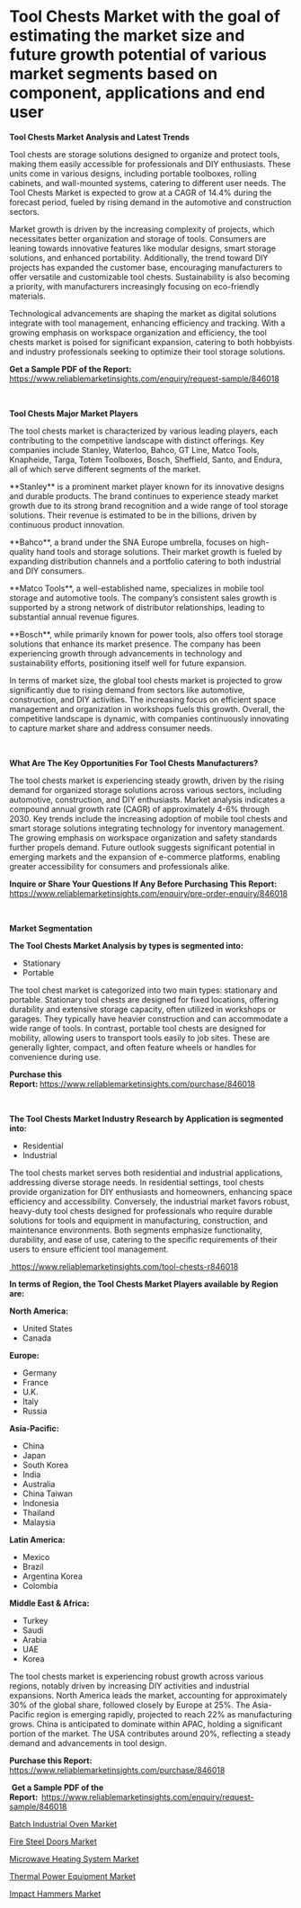 <p><h1>Tool Chests Market with the goal of estimating the market size and future growth potential of various market segments based on component, applications and end user</h1></p><p><strong>Tool Chests Market Analysis and Latest Trends</strong></p>
<p><p>Tool chests are storage solutions designed to organize and protect tools, making them easily accessible for professionals and DIY enthusiasts. These units come in various designs, including portable toolboxes, rolling cabinets, and wall-mounted systems, catering to different user needs. The Tool Chests Market is expected to grow at a CAGR of 14.4% during the forecast period, fueled by rising demand in the automotive and construction sectors. </p><p>Market growth is driven by the increasing complexity of projects, which necessitates better organization and storage of tools. Consumers are leaning towards innovative features like modular designs, smart storage solutions, and enhanced portability. Additionally, the trend toward DIY projects has expanded the customer base, encouraging manufacturers to offer versatile and customizable tool chests. Sustainability is also becoming a priority, with manufacturers increasingly focusing on eco-friendly materials. </p><p>Technological advancements are shaping the market as digital solutions integrate with tool management, enhancing efficiency and tracking. With a growing emphasis on workspace organization and efficiency, the tool chests market is poised for significant expansion, catering to both hobbyists and industry professionals seeking to optimize their tool storage solutions.</p></p>
<p><strong>Get a Sample PDF of the Report:&nbsp;</strong> <a href="https://www.reliablemarketinsights.com/enquiry/request-sample/846018?utm_campaign=2639&utm_medium=2&utm_source=Github&utm_content=ia&utm_term=10042025&utm_id=tool-chests">https://www.reliablemarketinsights.com/enquiry/request-sample/846018</a></p>
<p>&nbsp;</p>
<p><strong>Tool Chests Major Market Players</strong></p>
<p><p>The tool chests market is characterized by various leading players, each contributing to the competitive landscape with distinct offerings. Key companies include Stanley, Waterloo, Bahco, GT Line, Matco Tools, Knapheide, Targa, Totem Toolboxes, Bosch, Sheffield, Santo, and Endura, all of which serve different segments of the market.</p><p>**Stanley** is a prominent market player known for its innovative designs and durable products. The brand continues to experience steady market growth due to its strong brand recognition and a wide range of tool storage solutions. Their revenue is estimated to be in the billions, driven by continuous product innovation.</p><p>**Bahco**, a brand under the SNA Europe umbrella, focuses on high-quality hand tools and storage solutions. Their market growth is fueled by expanding distribution channels and a portfolio catering to both industrial and DIY consumers.</p><p>**Matco Tools**, a well-established name, specializes in mobile tool storage and automotive tools. The company’s consistent sales growth is supported by a strong network of distributor relationships, leading to substantial annual revenue figures.</p><p>**Bosch**, while primarily known for power tools, also offers tool storage solutions that enhance its market presence. The company has been experiencing growth through advancements in technology and sustainability efforts, positioning itself well for future expansion.</p><p>In terms of market size, the global tool chests market is projected to grow significantly due to rising demand from sectors like automotive, construction, and DIY activities. The increasing focus on efficient space management and organization in workshops fuels this growth. Overall, the competitive landscape is dynamic, with companies continuously innovating to capture market share and address consumer needs.</p></p>
<p>&nbsp;</p>
<p><strong>What Are The Key Opportunities For Tool Chests Manufacturers?</strong></p>
<p><p>The tool chests market is experiencing steady growth, driven by the rising demand for organized storage solutions across various sectors, including automotive, construction, and DIY enthusiasts. Market analysis indicates a compound annual growth rate (CAGR) of approximately 4-6% through 2030. Key trends include the increasing adoption of mobile tool chests and smart storage solutions integrating technology for inventory management. The growing emphasis on workspace organization and safety standards further propels demand. Future outlook suggests significant potential in emerging markets and the expansion of e-commerce platforms, enabling greater accessibility for consumers and professionals alike.</p></p>
<p><strong>Inquire or Share Your Questions If Any Before Purchasing This Report:</strong> <a href="https://www.reliablemarketinsights.com/enquiry/pre-order-enquiry/846018?utm_campaign=2639&utm_medium=2&utm_source=Github&utm_content=ia&utm_term=10042025&utm_id=tool-chests">https://www.reliablemarketinsights.com/enquiry/pre-order-enquiry/846018</a></p>
<p>&nbsp;</p>
<p><strong>Market Segmentation</strong></p>
<p><strong>The Tool Chests Market Analysis by types is segmented into:</strong></p>
<p><ul><li>Stationary</li><li>Portable</li></ul></p>
<p><p>The tool chest market is categorized into two main types: stationary and portable. Stationary tool chests are designed for fixed locations, offering durability and extensive storage capacity, often utilized in workshops or garages. They typically have heavier construction and can accommodate a wide range of tools. In contrast, portable tool chests are designed for mobility, allowing users to transport tools easily to job sites. These are generally lighter, compact, and often feature wheels or handles for convenience during use.</p></p>
<p><strong>Purchase this Report:&nbsp;</strong><a href="https://www.reliablemarketinsights.com/purchase/846018?utm_campaign=2639&utm_medium=2&utm_source=Github&utm_content=ia&utm_term=10042025&utm_id=tool-chests">https://www.reliablemarketinsights.com/purchase/846018</a></p>
<p>&nbsp;</p>
<p><strong>The Tool Chests Market Industry Research by Application is segmented into:</strong></p>
<p><ul><li>Residential</li><li>Industrial</li></ul></p>
<p><p>The tool chests market serves both residential and industrial applications, addressing diverse storage needs. In residential settings, tool chests provide organization for DIY enthusiasts and homeowners, enhancing space efficiency and accessibility. Conversely, the industrial market favors robust, heavy-duty tool chests designed for professionals who require durable solutions for tools and equipment in manufacturing, construction, and maintenance environments. Both segments emphasize functionality, durability, and ease of use, catering to the specific requirements of their users to ensure efficient tool management.</p></p>
<p><a href="https://www.reliablemarketinsights.com/tool-chests-r846018?utm_campaign=2639&utm_medium=2&utm_source=Github&utm_content=ia&utm_term=10042025&utm_id=tool-chests">&nbsp;https://www.reliablemarketinsights.com/tool-chests-r846018</a></p>
<p><strong>In terms of Region, the Tool Chests Market Players available by Region are:</strong></p>
<p>
    <p> <strong> North America: </strong>
        <ul>
            <li>United States</li>
            <li>Canada</li>
        </ul>
        </p> 
    <p> <strong> Europe: </strong>
        <ul>
            <li>Germany</li>
            <li>France</li>
            <li>U.K.</li>
            <li>Italy</li>
            <li>Russia</li>
        </ul>
        </p> 
    <p> <strong> Asia-Pacific: </strong>
        <ul>
            <li>China</li>
            <li>Japan</li>
            <li>South Korea</li>
            <li>India</li>
            <li>Australia</li>
            <li>China Taiwan</li>
            <li>Indonesia</li>
            <li>Thailand</li>
            <li>Malaysia</li>
        </ul>
        </p> 
    <p> <strong> Latin America: </strong>
        <ul>
            <li>Mexico</li>
            <li>Brazil</li>
            <li>Argentina Korea</li>
            <li>Colombia</li>
        </ul>
        </p> 
    <p> <strong> Middle East & Africa: </strong>
        <ul>
            <li>Turkey</li>
            <li>Saudi</li>
            <li>Arabia</li>
            <li>UAE</li>
            <li>Korea</li>
        </ul>
    </p>
    </p>
<p><p>The tool chests market is experiencing robust growth across various regions, notably driven by increasing DIY activities and industrial expansions. North America leads the market, accounting for approximately 30% of the global share, followed closely by Europe at 25%. The Asia-Pacific region is emerging rapidly, projected to reach 22% as manufacturing grows. China is anticipated to dominate within APAC, holding a significant portion of the market. The USA contributes around 20%, reflecting a steady demand and advancements in tool design.</p></p>
<p><strong>Purchase this Report: </strong><a href="https://www.reliablemarketinsights.com/purchase/846018?utm_campaign=2639&utm_medium=2&utm_source=Github&utm_content=ia&utm_term=10042025&utm_id=tool-chests">https://www.reliablemarketinsights.com/purchase/846018</a></p>
<p>&nbsp;<strong>Get a Sample PDF of the Report:&nbsp;&nbsp;</strong><a href="https://www.reliablemarketinsights.com/enquiry/request-sample/846018?utm_campaign=2639&utm_medium=2&utm_source=Github&utm_content=ia&utm_term=10042025&utm_id=tool-chests">https://www.reliablemarketinsights.com/enquiry/request-sample/846018</a></p>
<p><strong></strong></p>
<p><p><a href="https://github.com/yenagmah/Market-Research-Report-List-1/blob/main/batch-industrial-oven-market.md?utm_campaign=2639&utm_medium=2&utm_source=Github&utm_content=ia&utm_term=10042025&utm_id=tool-chests">Batch Industrial Oven Market</a></p><p><a href="https://github.com/ziringebrur1/Market-Research-Report-List-1/blob/main/fire-steel-doors-market.md?utm_campaign=2639&utm_medium=2&utm_source=Github&utm_content=ia&utm_term=10042025&utm_id=tool-chests">Fire Steel Doors Market</a></p><p><a href="https://github.com/rentzszaszjn/Market-Research-Report-List-1/blob/main/microwave-heating-system-market.md?utm_campaign=2639&utm_medium=2&utm_source=Github&utm_content=ia&utm_term=10042025&utm_id=tool-chests">Microwave Heating System Market</a></p><p><a href="https://github.com/kevoncesya4j/Market-Research-Report-List-1/blob/main/thermal-power-equipment-market.md?utm_campaign=2639&utm_medium=2&utm_source=Github&utm_content=ia&utm_term=10042025&utm_id=tool-chests">Thermal Power Equipment Market</a></p><p><a href="https://github.com/sitarzerpa3d/Market-Research-Report-List-1/blob/main/impact-hammers-market.md?utm_campaign=2639&utm_medium=2&utm_source=Github&utm_content=ia&utm_term=10042025&utm_id=tool-chests">Impact Hammers Market</a></p></p>